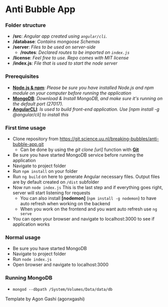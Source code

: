 # Anti Bubble App 

### Folder structure

+ **/src**: *Angular app created using ```angular/cli```.*
+ **/database**: *Contains mongoose Schemas*
+ **/server**: *Files to be used on server-side*
    * **/routes**: *Declared routes to be imported on ```index.js```*
+ **/license**: *Feel free to use. Repo comes with MIT license* 
+ **/index.js**: *File that is used to start the node server*


### Prerequisites

+ **[Node.js & npm](https://nodejs.org/en/download/)**: *Please be sure you have installed Node.js and npm module on your computer before running the application*
+ **[MongoDB](https://www.mongodb.com/download-center)**: *Download & Install MongoDB, and make sure it's running on the default port (27017).*
+ **[AngularCLI](https://cli.angular.io/)**: *Is used to build front-end application. Use [npm install -g @angular/cli] to install this*


### First time usage

+ Clone repository from https://git.science.uu.nl/breaking-bubbles/anti-bubble-app.git
    + Can be done by using the *git clone [url]* function with **[Git](https://git-scm.com/)**
+ Be sure you have started MongoDB service before running the application
+ Navigate to project folder
+ Run ```npm install``` on your folder
+ Run ```ng build``` on here to generate Angular necessary files. Output files are by default created on ```/dist``` subfolder
+ Now run ```node index.js``` This is the last step and if everything goes right, server will start listening for requests
    + You can also install **[nodemon]** (```npm install -g nodemon```) to have auto refresh when working on the backend
    + When you work on the frontend and you want auto refresh use ```ng serve```
+ You can open your browser and navigate to localhost:3000 to see if application works

### Normal usage
+ Be sure you have started MongoDB
+ Navigate to project folder
+ Run ```node index.js```
+ Open browser and navigate to localhost:3000

### Running MongoDB
+ ```mongod --dbpath /System/Volumes/Data/data/db```



Template by Agon Gashi (agonxgashi)




